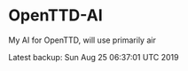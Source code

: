# OpenTTD-AI
My AI for OpenTTD, will use primarily air

Latest backup: Sun Aug 25 06:37:01 UTC 2019
